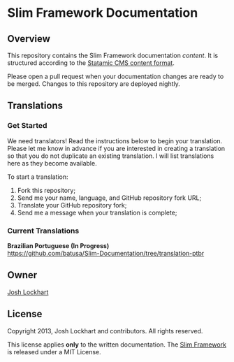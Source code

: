 # Slim Framework Documentation

## Overview

This repository contains the Slim Framework documentation *content*. It is structured
according to the [Statamic CMS content format](http://statamic.com/learn/core-concepts/pages-and-entries).

Please open a pull request when your documentation changes are ready to be merged. Changes to this repository
are deployed nightly.

## Translations

### Get Started

We need translators! Read the instructions below to begin your translation. Please let me know in advance
if you are interested in creating a translation so that you do not duplicate an existing translation. I will
list translations here as they become available.

To start a translation:

1. Fork this repository;
2. Send me your name, language, and GitHub repository fork URL;
2. Translate your GitHub repository fork;
3. Send me a message when your translation is complete;

### Current Translations

**Brazilian Portuguese (In Progress)**<br/>
<https://github.com/batusa/Slim-Documentation/tree/translation-ptbr>

## Owner

[Josh Lockhart](http://www.joshlockhart.com)

## License

Copyright 2013, Josh Lockhart and contributors. All rights reserved.

This license applies **only** to the written documentation. The [Slim Framework](http://slimframework.com/) is released
under a MIT License.
